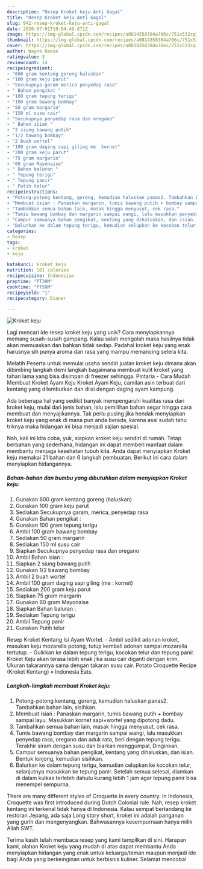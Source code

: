 ```yaml
---
description: "Resep Kroket keju Anti Gagal"
title: "Resep Kroket keju Anti Gagal"
slug: 942-resep-kroket-keju-anti-gagal
date: 2020-07-01T19:04:49.871Z
image: https://img-global.cpcdn.com/recipes/a0814358384a766c/751x532cq70/kroket-keju-foto-resep-utama.jpg
thumbnail: https://img-global.cpcdn.com/recipes/a0814358384a766c/751x532cq70/kroket-keju-foto-resep-utama.jpg
cover: https://img-global.cpcdn.com/recipes/a0814358384a766c/751x532cq70/kroket-keju-foto-resep-utama.jpg
author: Wayne Reese
ratingvalue: 3
reviewcount: 14
recipeingredient:
- "600 gram kentang goreng haluskan"
- "100 gram keju parut"
- "Secukupnya garam merica penyedap rasa"
- " Bahan pengikat "
- "100 gram tepung terigu"
- "100 gram bawang bombay"
- "50 gram margarin"
- "150 ml susu cair"
- "Secukupnya penyedap rasa dan oregano"
- " Bahan isian "
- "2 siung bawang putih"
- "1/2 bawang bombay"
- "2 buah wortel"
- "100 gram daging sapi giling me  kornet"
- "200 gram keju parut"
- "75 gram margarin"
- "60 gram Mayonaise"
- " Bahan baluran "
- " Tepung terigu"
- " Tepung panir"
- " Putih telur"
recipeinstructions:
- "Potong-potong kentang, goreng, kemudian haluskan panas2. Tambahkan bahan lain, sisihkan."
- "Membuat isian : Panaskan margarin, tumis bawang putih + bombay sampai layu. Masukkan kornet sapi+wortel yang dipotong dadu."
- "Tambahkan semua bahan lain, masak hingga menyusut, cek rasa."
- "Tumis bawang bombay dan margarin sampai wangi, lalu masukkan penyedap rasa, oregano dan aduk rata, beri dengan tepung terigu. Terakhir siram dengan susu dan biarkan menggumpal, Dinginkan."
- "Campur semuanya bahan pengikat, kentang yang dihaluskan, dan isian. Bentuk lonjong, kemudian sisihkan."
- "Balurkan ke dalam tepung terigu, kemudian celupkan ke kocokan telur, selanjutnya masukkan ke tepung panir. Setelah semua selesai, diamkan di dalam kulkas terlebih dahulu kurang lebih 1 jam agar tepung panir bisa menempel sempurna."
categories:
- Resep
tags:
- kroket
- keju

katakunci: kroket keju 
nutrition: 101 calories
recipecuisine: Indonesian
preptime: "PT39M"
cooktime: "PT58M"
recipeyield: "1"
recipecategory: Dinner

---
```



![Kroket keju](https://img-global.cpcdn.com/recipes/a0814358384a766c/751x532cq70/kroket-keju-foto-resep-utama.jpg)

Lagi mencari ide resep kroket keju yang unik? Cara menyiapkannya memang susah-susah gampang. Kalau salah mengolah maka hasilnya tidak akan memuaskan dan bahkan tidak sedap. Padahal kroket keju yang enak harusnya sih punya aroma dan rasa yang mampu memancing selera kita.

Melatih Peserta untuk memulai usaha sendiri jualan kroket keju dimana akan dibimbing langkah demi langkah bagaimana membuat kulit kroket yang tahan lama yang bisa disimpan di freezer sehingga. Pintaria - Cara Mudah Membuat Kroket Ayam Keju Kroket Ayam Keju, camilan asin terbuat dari kentang yang dilembutkan dan diisi dengan daging ayam kampung.

Ada beberapa hal yang sedikit banyak mempengaruhi kualitas rasa dari kroket keju, mulai dari jenis bahan, lalu pemilihan bahan segar hingga cara membuat dan menyajikannya. Tak perlu pusing jika hendak menyiapkan kroket keju yang enak di mana pun anda berada, karena asal sudah tahu triknya maka hidangan ini bisa menjadi sajian spesial.


Nah, kali ini kita coba, yuk, siapkan kroket keju sendiri di rumah. Tetap berbahan yang sederhana, hidangan ini dapat memberi manfaat dalam membantu menjaga kesehatan tubuh kita. Anda dapat menyiapkan Kroket keju memakai 21 bahan dan 6 langkah pembuatan. Berikut ini cara dalam menyiapkan hidangannya.

<!--inarticleads1-->

##### Bahan-bahan dan bumbu yang dibutuhkan dalam menyiapkan Kroket keju:

1. Gunakan 600 gram kentang goreng (haluskan)
1. Gunakan 100 gram keju parut
1. Sediakan Secukupnya garam, merica, penyedap rasa
1. Gunakan  Bahan pengikat :
1. Gunakan 100 gram tepung terigu
1. Ambil 100 gram bawang bombay
1. Sediakan 50 gram margarin
1. Sediakan 150 ml susu cair
1. Siapkan Secukupnya penyedap rasa dan oregano
1. Ambil  Bahan isian :
1. Siapkan 2 siung bawang putih
1. Gunakan 1/2 bawang bombay
1. Ambil 2 buah wortel
1. Ambil 100 gram daging sapi giling (me : kornet)
1. Sediakan 200 gram keju parut
1. Siapkan 75 gram margarin
1. Gunakan 60 gram Mayonaise
1. Siapkan  Bahan baluran :
1. Sediakan  Tepung terigu
1. Ambil  Tepung panir
1. Gunakan  Putih telur


Resep Kroket Kentang Isi Ayam Wortel. - Ambil sedikit adonan kroket, masukan keju mozarella potong, tutup kembali adonan sampai mozarella tertutup. - Gulirkan ke dalam tepung terigu, kocokan telur dan tepung panir. Kroket Keju akan terasa lebih enak jika susu cair diganti dengan krim. Ukuran takarannya sama dengan takaran susu cair. Potato Croquette Recipe (Kroket Kentang) » Indonesia Eats. 

<!--inarticleads2-->

##### Langkah-langkah membuat Kroket keju:

1. Potong-potong kentang, goreng, kemudian haluskan panas2. Tambahkan bahan lain, sisihkan.
1. Membuat isian : Panaskan margarin, tumis bawang putih + bombay sampai layu. Masukkan kornet sapi+wortel yang dipotong dadu.
1. Tambahkan semua bahan lain, masak hingga menyusut, cek rasa.
1. Tumis bawang bombay dan margarin sampai wangi, lalu masukkan penyedap rasa, oregano dan aduk rata, beri dengan tepung terigu. Terakhir siram dengan susu dan biarkan menggumpal, Dinginkan.
1. Campur semuanya bahan pengikat, kentang yang dihaluskan, dan isian. Bentuk lonjong, kemudian sisihkan.
1. Balurkan ke dalam tepung terigu, kemudian celupkan ke kocokan telur, selanjutnya masukkan ke tepung panir. Setelah semua selesai, diamkan di dalam kulkas terlebih dahulu kurang lebih 1 jam agar tepung panir bisa menempel sempurna.


There are many different styles of Croquette in every country. In Indonesia, Croquette was first introduced during Dutch Colonial rule. Nah, resep kroket kentang ini terkenal tidak hanya di Indonesia. Kalau sempat bertandang ke restoran Jepang, ada saja Long story short, kroket ini adalah panganan yang gurih dan mengenyangkan. Bahwasannya kesempurnaan hanya milik Allah SWT. 

Terima kasih telah membaca resep yang kami tampilkan di sini. Harapan kami, olahan Kroket keju yang mudah di atas dapat membantu Anda menyiapkan hidangan yang enak untuk keluarga/teman maupun menjadi ide bagi Anda yang berkeinginan untuk berbisnis kuliner. Selamat mencoba!
